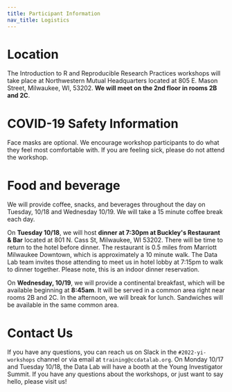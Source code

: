 ```yaml
---
title: Participant Information
nav_title: Logistics
---
```


# Location

The Introduction to R and Reproducible Research Practices workshops will take place at Northwestern Mutual Headquarters located at 805 E. Mason Street, Milwaukee, WI, 53202.
**We will meet on the 2nd floor in rooms 2B and 2C**. 

# COVID-19 Safety Information

Face masks are optional. 
We encourage workshop participants to do what they feel most comfortable with. 
If you are feeling sick, please do not attend the workshop.

# Food and beverage

We will provide coffee, snacks, and beverages throughout the day on Tuesday, 10/18 and Wednesday 10/19.
We will take a 15 minute coffee break each day.

On **Tuesday 10/18**, we will host **dinner at 7:30pm at Buckley's Restaurant & Bar** located at 801 N. Cass St, Milwaukee, WI 53202. There will be time to return to the hotel before dinner.
The restaurant is 0.5 miles from Marriott Milwaukee Downtown, which is approximately a 10 minute walk. The Data Lab team invites those attending to meet us in hotel lobby at 7:15pm to walk to dinner together.
Please note, this is an indoor dinner reservation. 

On **Wednesday, 10/19**, we will provide a continental breakfast, which will be available beginning at **8:45am**. 
It will be served in a common area right near rooms 2B and 2C. 
In the afternoon, we will break for lunch. 
Sandwiches will be available in the same common area.

# Contact Us

If you have any questions, you can reach us on Slack in the `#2022-yi-workshops` channel or via email at `training@ccdatalab.org`.
On Monday 10/17 and Tuesday 10/18, the Data Lab will have a booth at the Young Investigator Summit.
If you have any questions about the workshops, or just want to say hello, please visit us!

